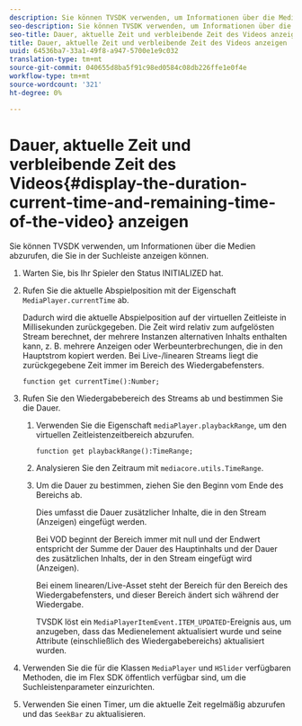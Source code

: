 ```yaml
---
description: Sie können TVSDK verwenden, um Informationen über die Medien abzurufen, die Sie in der Suchleiste anzeigen können.
seo-description: Sie können TVSDK verwenden, um Informationen über die Medien abzurufen, die Sie in der Suchleiste anzeigen können.
seo-title: Dauer, aktuelle Zeit und verbleibende Zeit des Videos anzeigen
title: Dauer, aktuelle Zeit und verbleibende Zeit des Videos anzeigen
uuid: 64536ba7-33a1-49f8-a947-5700e1e9c032
translation-type: tm+mt
source-git-commit: 040655d8ba5f91c98ed0584c08db226ffe1e0f4e
workflow-type: tm+mt
source-wordcount: '321'
ht-degree: 0%

---
```



# Dauer, aktuelle Zeit und verbleibende Zeit des Videos{#display-the-duration-current-time-and-remaining-time-of-the-video} anzeigen

Sie können TVSDK verwenden, um Informationen über die Medien abzurufen, die Sie in der Suchleiste anzeigen können.

1. Warten Sie, bis Ihr Spieler den Status INITIALIZED hat.
1. Rufen Sie die aktuelle Abspielposition mit der Eigenschaft `MediaPlayer.currentTime` ab.

   Dadurch wird die aktuelle Abspielposition auf der virtuellen Zeitleiste in Millisekunden zurückgegeben. Die Zeit wird relativ zum aufgelösten Stream berechnet, der mehrere Instanzen alternativen Inhalts enthalten kann, z. B. mehrere Anzeigen oder Werbeunterbrechungen, die in den Hauptstrom kopiert werden. Bei Live-/linearen Streams liegt die zurückgegebene Zeit immer im Bereich des Wiedergabefensters.

   ```
   function get currentTime():Number;
   ```

1. Rufen Sie den Wiedergabebereich des Streams ab und bestimmen Sie die Dauer.
   1. Verwenden Sie die Eigenschaft `mediaPlayer.playbackRange`, um den virtuellen Zeitleistenzeitbereich abzurufen.

      ```
      function get playbackRange():TimeRange;
      ```

   1. Analysieren Sie den Zeitraum mit `mediacore.utils.TimeRange`.
   1. Um die Dauer zu bestimmen, ziehen Sie den Beginn vom Ende des Bereichs ab.

      Dies umfasst die Dauer zusätzlicher Inhalte, die in den Stream (Anzeigen) eingefügt werden.

      Bei VOD beginnt der Bereich immer mit null und der Endwert entspricht der Summe der Dauer des Hauptinhalts und der Dauer des zusätzlichen Inhalts, der in den Stream eingefügt wird (Anzeigen).

      Bei einem linearen/Live-Asset steht der Bereich für den Bereich des Wiedergabefensters, und dieser Bereich ändert sich während der Wiedergabe.

      TVSDK löst ein `MediaPlayerItemEvent.ITEM_UPDATED`-Ereignis aus, um anzugeben, dass das Medienelement aktualisiert wurde und seine Attribute (einschließlich des Wiedergabebereichs) aktualisiert wurden.

1. Verwenden Sie die für die Klassen `MediaPlayer` und `HSlider` verfügbaren Methoden, die im Flex SDK öffentlich verfügbar sind, um die Suchleistenparameter einzurichten.

1. Verwenden Sie einen Timer, um die aktuelle Zeit regelmäßig abzurufen und das `SeekBar` zu aktualisieren.
